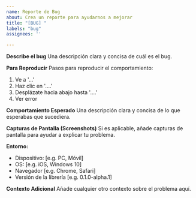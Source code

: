 ```yaml
---
name: Reporte de Bug
about: Crea un reporte para ayudarnos a mejorar
title: "[BUG] "
labels: "bug"
assignees: ''

---
```


**Describe el bug**
Una descripción clara y concisa de cuál es el bug.

**Para Reproducir**
Pasos para reproducir el comportamiento:
1. Ve a '...'
2. Haz clic en '....'
3. Desplázate hacia abajo hasta '....'
4. Ver error

**Comportamiento Esperado**
Una descripción clara y concisa de lo que esperabas que sucediera.

**Capturas de Pantalla (Screenshots)**
Si es aplicable, añade capturas de pantalla para ayudar a explicar tu problema.

**Entorno:**
 - Dispositivo: [e.g. PC, Móvil]
 - OS: [e.g. iOS, Windows 10]
 - Navegador [e.g. Chrome, Safari]
 - Versión de la librería [e.g. 0.1.0-alpha.1]

**Contexto Adicional**
Añade cualquier otro contexto sobre el problema aquí.
